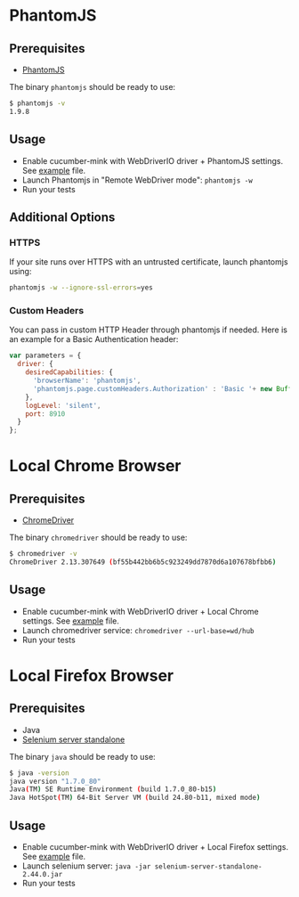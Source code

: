# PhantomJS

## Prerequisites

* [PhantomJS](http://phantomjs.org/download.html)

The binary `phantomjs` should be ready to use:

``` bash
$ phantomjs -v
1.9.8
```

## Usage

* Enable cucumber-mink with WebDriverIO driver + PhantomJS settings. See [example](phantomjs.js) file.
* Launch Phantomjs in "Remote WebDriver mode": `phantomjs -w`
* Run your tests

## Additional Options
### HTTPS
If your site runs over HTTPS with an untrusted certificate, launch phantomjs using:
``` bash
phantomjs -w --ignore-ssl-errors=yes
```

### Custom Headers
You can pass in custom HTTP Header through phantomjs if needed. Here is an example for a Basic Authentication header:

``` javascript
var parameters = {
  driver: {
    desiredCapabilities: {
      'browserName': 'phantomjs',
      'phantomjs.page.customHeaders.Authorization' : 'Basic '+ new Buffer('login:password').toString('base64')
    },
    logLevel: 'silent',
    port: 8910
  }
};
```

# Local Chrome Browser

## Prerequisites

* [ChromeDriver](https://sites.google.com/a/chromium.org/chromedriver/downloads)

The binary `chromedriver` should be ready to use:

``` bash
$ chromedriver -v
ChromeDriver 2.13.307649 (bf55b442bb6b5c923249dd7870d6a107678bfbb6)
```

## Usage

* Enable cucumber-mink with WebDriverIO driver + Local Chrome settings. See [example](local-chrome.js) file.
* Launch chromedriver service: `chromedriver --url-base=wd/hub`
* Run your tests


# Local Firefox Browser

## Prerequisites

* Java
* [Selenium server standalone](http://selenium-release.storage.googleapis.com/index.html?path=2.45/)

The binary `java` should be ready to use:

``` bash
$ java -version
java version "1.7.0_80"
Java(TM) SE Runtime Environment (build 1.7.0_80-b15)
Java HotSpot(TM) 64-Bit Server VM (build 24.80-b11, mixed mode)
```

## Usage

* Enable cucumber-mink with WebDriverIO driver + Local Firefox settings. See [example](local-firefox.js) file.
* Launch selenium server: `java -jar selenium-server-standalone-2.44.0.jar`
* Run your tests
